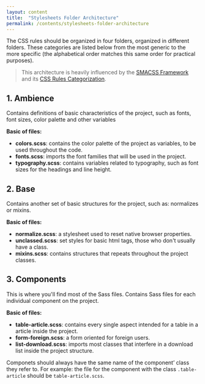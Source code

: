 ```yaml
---
layout: content
title:  "Stylesheets Folder Architecture"
permalink: /contents/stylesheets-folder-architecture
---
```


The CSS rules should be organized in four folders, organized in different folders. These categories are listed below from the most generic to the more specific (the alphabetical order matches this same order for practical purposes).

> This architecture is heavily influenced by the [SMACSS Framework](https://smacss.com) and its [CSS Rules Categorization](https://smacss.com/book/categorizing).

## 1\. Ambience

Contains definitions of basic characteristics of the project, such as fonts, font sizes, color palette and other variables

**Basic of files:**
- **colors.scss**: contains the color palette of the project as variables, to be used throughout the code.
- **fonts.scss**: imports the font families that will be used in the project.
- **typography.scss**: contains variables related to typography, such as font sizes for the headings and line height.

## 2\. Base

Contains another set of basic structures for the project, such as: normalizes or mixins.

**Basic of files:**
- **normalize.scss**: a stylesheet used to reset native browser properties.
- **unclassed.scss**: set styles for basic html tags, those who don't usually have a class.
- **mixins.scss**: contains structures that repeats throughout the project classes.

## 3\. Components

This is where you'll find most of the Sass files. Contains Sass files for each individual component on the project.

**Basic of files:**
- **table-article.scss**: contains every single aspect intended for a table in a article inside the project.
- **form-foreign.scss**: a form oriented for foreign users.
- **list-download.scss**: imports most classes that interfere in a download list inside the project structure.

Componets should always have the same name of the component’ class they refer to. For example: the file for the component with the class `.table-article` should be `table-article.scss`.
